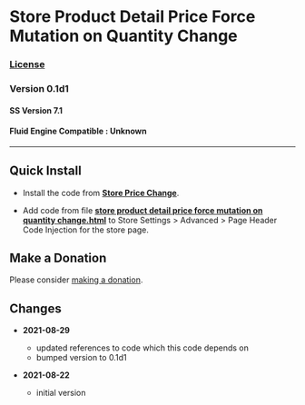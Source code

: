 # Store Product Detail Price Force Mutation on Quantity Change

### [License][99]

### Version 0.1d1

#### SS Version 7.1

#### Fluid Engine Compatible : Unknown

---

## Quick Install

* Install the code from
  **[Store Price Change](https://github.com/tomsWebConsulting/twcsl/tree/main/Store%20Price%20Change#store%20price%20change)**.
  
* Add code from file
  **[store product detail price force mutation on quantity change.html](store%20product%20detail%20price%20force%20mutation%20on%20quantity%20change.html#L1)**
  to Store Settings > Advanced > Page Header Code Injection for the store page.

## Make a Donation

Please consider [making a donation](https://github.com/tomsWebConsulting/twcsl#make-a-donation).

## Changes

* **2021-08-29**

  * updated references to code which this code depends on
  * bumped version to 0.1d1
  
* **2021-08-22**

  * initial version

[99]: https://github.com/tomsWebConsulting/twcsl/blob/main/LICENSE.txt#L1
